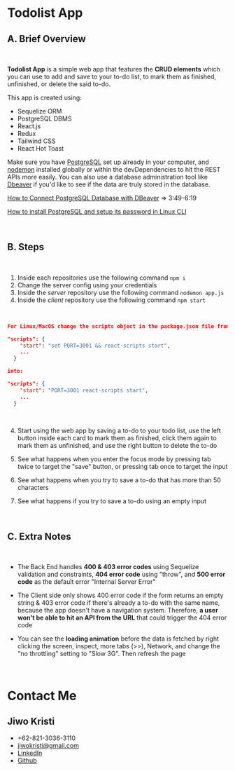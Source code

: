 # Todolist App

## A. Brief Overview

<br>

<b>Todolist App</b> is a simple web app that features the <b>CRUD elements</b> which you can use to add and save to your to-do list, to mark them as finished, unfinished, or delete the said to-do.

This app is created using:

- Sequelize ORM
- PostgreSQL DBMS
- React.js
- Redux
- Tailwind CSS
- React Hot Toast

Make sure you have [PostgreSQL](https://www.postgresql.org/download/) set up already in your computer, and [nodemon](https://www.npmjs.com/package/nodemon) installed globally or within the devDependencies to hit the REST APIs more easily. You can also use a database administration tool like [Dbeaver](https://dbeaver.io/) if you'd like to see if the data are truly stored in the database.

[How to Connect PostgreSQL Database with DBeaver](https://www.youtube.com/watch?v=zYhv1Dj8Gmw&ab_channel=E-MultiSkillsDatabaseTutorials) => 3:49-6:19

[How to install PostgreSQL and setup its password in Linux CLI](https://www.youtube.com/watch?v=ayd2iEV-glY&t=252s&ab_channel=OSTechHelp)

<br>

## B. Steps

<br>

1. Inside each repositories use the following command `npm i`
2. Change the server config using your credentials
3. Inside the <i>server</i> repository use the following command `nodemon app.js`
4. Inside the <i>client</i> repository use the following command `npm start`

<br>

```json
For Linux/MacOS change the scripts object in the package.json file from:

"scripts": {
    "start": "set PORT=3001 && react-scripts start",
    ...
  }

into:

"scripts": {
    "start": "PORT=3001 react-scripts start",
    ...
  }

```

<br>

4. Start using the web app by saving a to-do to your todo list, use the left button inside each card to mark them as finished, click them again to mark them as unfinished, and use the right button to delete the to-do

5. See what happens when you enter the focus mode by pressing tab twice to target the "save" button, or pressing tab once to target the input

6. See what happens when you try to save a to-do that has more than 50 characters

7. See what happens if you try to save a to-do using an empty input

<br>

## C. Extra Notes

<br>

- The Back End handles <b>400 & 403 error codes</b> using Sequelize validation and constraints, <b>404 error code</b> using "throw", and <b>500 error code</b> as the default error "Internal Server Error"

- The Client side only shows 400 error code if the form returns an empty string & 403 error code if there's already a to-do with the same name, because the app doesn't have a navigation system. Therefore, <b>a user won't be able to hit an API from the URL</b> that could trigger the 404 error code

- You can see the <b>loading animation</b> before the data is fetched by right clicking the screen, inspect, more tabs (>>), Network, and change the "no throttling" setting to "Slow 3G". Then refresh the page

<br>

# Contact Me

## Jiwo Kristi

- +62-821-3036-3110
- jiwokristi@gmail.com
- [LinkedIn](https://www.linkedin.com/in/jiwokristi/)
- [Github](https://github.com/jiwokristi)
